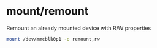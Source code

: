 # mount/remount
Remount an already mounted device with R/W properties
```sh
mount /dev/mmcblk0p1 -o remount,rw
```
